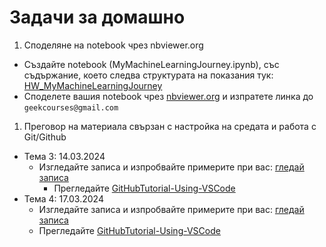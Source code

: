 # Задачи за домашно

1. Споделяне на notebook чрез nbviewer.org

- Създайте notebook (MyMachineLearningJourney.ipynb), със съдържание, което следва структурата на показания тук: <a href="https://geekcourses.github.io/ML_SA-Slides/pages/themes/JupyterNotebooks_intro/HW/HW_MyMachineLearningJourney.html" target="_blank">HW_MyMachineLearningJourney</a>
- Споделете вашия notebook чрез [nbviewer.org](https://nbviewer.org/) и изпратете линка до `geekcourses@gmail.com`

1. Преговор на материала свързан с настройка на средата и работа с Git/Github

- Тема 3: 14.03.2024
  - Изгледайте записа и изпробвайте примерите при вас: [гледай записа](https://softwareacademy.bg/index.php?q=player&groupid=844&videoid=26605)
    - Прегледайте [GitHubTutorial-Using-VSCode](https://github.com/geekcourses/GitHubTutorial-Using-VSCode)
- Тема 4: 17.03.2024
  - Изгледайте записа и изпробвайте примерите при вас: [гледай записа](https://softwareacademy.bg/index.php?q=player&groupid=844&videoid=26606)
  - Прегледайте [GitHubTutorial-Using-VSCode](https://github.com/geekcourses/GitHubTutorial-Using-VSCode)
